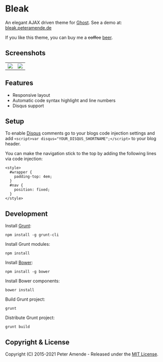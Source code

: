 # Bleak

An elegant AJAX driven theme for [Ghost](https://github.com/tryghost/ghost/). See a demo at: [bleak.peteramende.de](https://bleak.peteramende.de/)

If you like this theme, you can buy me a ~~coffee~~ [beer](https://paypal.me/zutrinken).

## Screenshots

<table>
<tr>
<td valign="top">
<img src="https://raw.githubusercontent.com/zutrinken/bleak/master/src/screenshot-desktop.jpg" />
</td>
<td valign="top">
<img src="https://raw.githubusercontent.com/zutrinken/bleak/master/src/screenshot-mobile.jpg" />
</td>
</tr>
</table>

## Features

* Responsive layout
* Automatic code syntax highlight and line numbers
* Disqus support

## Setup

To enable [Disqus](https://disqus.com/) comments go to your blogs code injection settings and add `<script>var disqus="YOUR_DISQUS_SHORTNAME";</script>` to your blog header.

You can make the navigation stick to the top by adding the following lines via code injection:

```
<style>
  #wrapper {
    padding-top: 4em;
  }
  #nav {
    position: fixed;
  }
</style>
```

## Development

Install [Grunt](http://gruntjs.com/getting-started/):

	npm install -g grunt-cli

Install Grunt modules:

	npm install

Install [Bower](https://bower.io):

	npm install -g bower

Install Bower components:

	bower install

Build Grunt project:

	grunt

Distribute Grunt project:

	grunt build

## Copyright & License

Copyright (C) 2015-2021 Peter Amende - Released under the [MIT License](https://github.com/zutrinken/bleak/blob/master/LICENSE).
